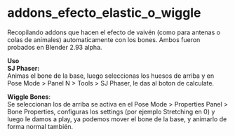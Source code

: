 # addons_efecto_elastic_o_wiggle
Recopilando addons que hacen el efecto de vaivén (como para antenas o colas de animales) automaticamente con los bones.
Ambos fueron probados en Blender 2.93 alpha.

**Uso**  
**SJ Phaser:**  
Animas el bone de la base, luego seleccionas los huesos de arriba y en Pose Mode > Panel N > Tools > SJ Phaser, le das al boton de calculate. 

**Wiggle Bones**:  
Se seleccionan los de arriba se activa en el Pose Mode > Properties Panel > Bone Properties, configuras los settings (por ejemplo Stretching en 0) y luego le damos a play, ya podemos mover el bone de la base, y animarlo de forma normal también.
